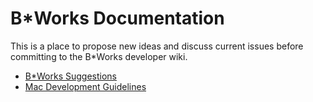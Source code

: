 # B*Works Documentation

This is a place to propose new ideas and discuss current issues before committing to the B*Works developer wiki.

* [B*Works Suggestions](b-works.md)
* [Mac Development Guidelines](mac-development-guidelines.md)